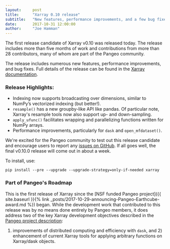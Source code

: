 ```yaml
---
layout:     post
title:      "Xarray 0.10 release"
subtitle:   "New features, performance improvements, and a few bug fixes"
date:       2017-10-31 12:00:00
author:     "Joe Hamman"
---
```


The first release candidate of Xarray v0.10 was released today. The release
includes more than five months of work and contributions from more than 28
contributors, many of whom are part of the Pangeo community.

The release includes numerous new features, performance improvements, and bug fixes.
Full details of the release can be found in the [Xarray documentation](http://xarray.pydata.org/en/v0.10.0rc1/whats-new.html).

### Release Highlights:

- Indexing now supports broadcasting over dimensions, similar to NumPy’s
  vectorized indexing (but better!).
- `resample()` has a new groupby-like API like pandas. Of particular note, Xarray's
  resample tools now also support up- and down-sampling.
- `apply_ufunc()` facilitates wrapping and parallelizing functions written for
  NumPy arrays.
- Performance improvements, particularly for `dask` and `open_mfdataset()`.

We're excited for the Pangeo community to test out this release candidate and
encourage users to report any [issues on GitHub](https://github.com/pydata/xarray/issues).
If all goes well, the final v0.10.0 release will come out in about a week.

To install, use:

    pip install --pre --upgrade --upgrade-strategy=only-if-needed xarray

### Part of Pangeo's Roadmap

This is the first release of Xarray since the
[NSF funded Pangeo project]({{ site.baseurl }}{% link _posts/2017-10-29-announcing-Pangeo-Earthcube-award.md %})
began. While the development work that contributed to this release was by no
means done entirely by Pangeo members, it does address two of the key Xarray
development objectives described in the [Pangeo project description](https://figshare.com/articles/Pangeo_NSF_Earthcube_Proposal/5361094):
1) improvements of distributed computing and efficiency with `dask`, and 2)
enhancement of current Xarray tools for applying arbitrary functions on Xarray/dask
objects.
